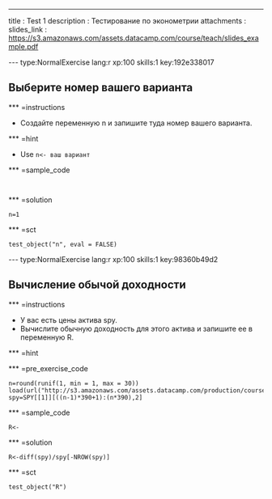 ---
title       : Test 1
description : Тестирование по эконометрии
attachments :
  slides_link : https://s3.amazonaws.com/assets.datacamp.com/course/teach/slides_example.pdf


--- type:NormalExercise lang:r xp:100 skills:1 key:192e338017
## Выберите номер вашего варианта



*** =instructions
- Создайте переменную n и запишите туда номер вашего варианта.

*** =hint
- Use `n<- ваш вариант` 

*** =sample_code
```{r}


```

*** =solution
```{r}
n=1
```

*** =sct
```{r}
test_object("n", eval = FALSE)
```

--- type:NormalExercise lang:r xp:100 skills:1 key:98360b49d2
## Вычисление обычой доходности



*** =instructions 
- У вас есть цены актива spy.
- Вычислите обычную доходность для этого актива и запишите ее в переменную R.

*** =hint

*** =pre_exercise_code
```{r}
n=round(runif(1, min = 1, max = 30))
load(url("http://s3.amazonaws.com/assets.datacamp.com/production/course_2233/datasets/SPY.RData"))
spy=SPY[[1]][((n-1)*390+1):(n*390),2]
```

*** =sample_code
```{r}
R<-

```

*** =solution
```{r}
R<-diff(spy)/spy[-NROW(spy)]
```

*** =sct
```{r}
test_object("R")
```
